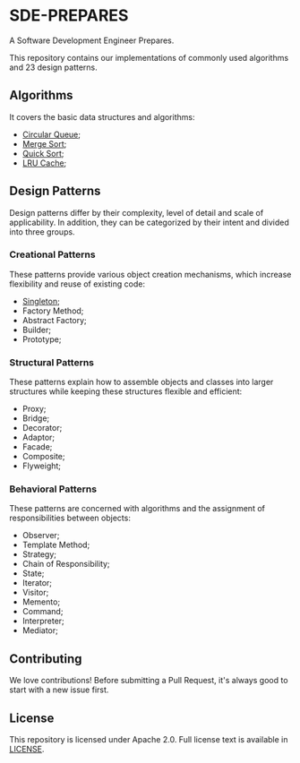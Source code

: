 # SDE-PREPARES
A Software Development Engineer Prepares.

This repository contains our implementations of commonly used algorithms and 23 design patterns.

## Algorithms
It covers the basic data structures and algorithms:
- [Circular Queue](https://github.com/snlndod/SDE-PREPARES/blob/main/algorithms/circular_queue.py);
- [Merge Sort](https://github.com/snlndod/SDE-PREPARES/blob/main/algorithms/merge_sort.py);
- [Quick Sort](https://github.com/snlndod/SDE-PREPARES/blob/main/algorithms/quick_sort.py);
- [LRU Cache](https://github.com/snlndod/SDE-PREPARES/blob/main/algorithms/lru_cache.py);

## Design Patterns
Design patterns differ by their complexity, level of detail and scale of applicability. In addition, they can be categorized by their intent and divided into three groups.

### Creational Patterns
These patterns provide various object creation mechanisms, which increase flexibility and reuse of existing code:
- [Singleton](https://github.com/snlndod/SDE-PREPARES/blob/main/design_patterns/singleton.cc);
- Factory Method;
- Abstract Factory;
- Builder;
- Prototype;

### Structural Patterns
These patterns explain how to assemble objects and classes into larger structures while keeping these structures flexible and efficient:
- Proxy;
- Bridge;
- Decorator;
- Adaptor;
- Facade;
- Composite;
- Flyweight;

### Behavioral Patterns
These patterns are concerned with algorithms and the assignment of responsibilities between objects:
- Observer;
- Template Method;
- Strategy;
- Chain of Responsibility;
- State;
- Iterator;
- Visitor;
- Memento;
- Command;
- Interpreter;
- Mediator;

## Contributing
We love contributions! Before submitting a Pull Request, it's always good to start with a new issue first.

## License
This repository is licensed under Apache 2.0. Full license text is available in [LICENSE](https://github.com/snlndod/SRE-PREP/blob/main/LICENSE).
